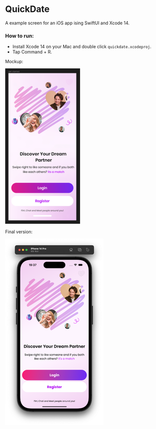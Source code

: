 # QuickDate

A example screen for an iOS app ising SwiftUI and Xcode 14.

### How to run:
* Install Xcode 14 on your Mac and double click `quickdate.xcodeproj`.
* Tap Command + R.

Mockup:

<img src="docs/mockup.png" height="500">

Final version:

<img src="docs/final.png" height="600">